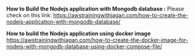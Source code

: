 **How to Build the Nodejs application with Mongodb database :**
Please check on this link:
https://awstrainingwithjagan.com/how-to-create-the-nodejs-application-with-mongodb-database/

**How to build the Nodejs application using docker image**
https://awstrainingwithjagan.com/how-to-create-the-docker-image-for-nodejs-with-mongodb-database-using-docker-compose-file/
